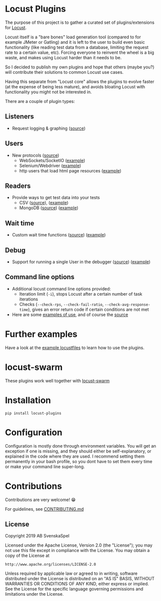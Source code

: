 # Locust Plugins

The purpose of this project is to gather a curated set of plugins/extensions for [Locust](https://github.com/locustio/locust). 

Locust itself is a "bare bones" load generation tool (compared to for example JMeter or Gatling) and it is left to the user to build even basic functionality (like reading test data from a database, limiting the request rate to a certain value, etc). Forcing everyone to reinvent the wheel is a big waste, and makes using Locust harder than it needs to be.

So I decided to publish my own plugins and hope that others (maybe you?) will contribute their solutions to common Locust use cases.

Having this separate from "Locust core" allows the plugins to evolve faster (at the expense of being less mature), and avoids bloating Locust with functionality you might not be interested in.

There are a couple of plugin types:

## Listeners 
- Request logging & graphing ([source](locust_plugins/listeners.py))

## Users
- New protocols ([source](locust_plugins/users.py))
    - WebSockets/SocketIO ([example](examples/socketio_ex.py))
    - Selenium/Webdriver ([example](examples/webdriver.py))
    - http users that load html page resources ([example](examples/embedded_resource_manager_ex.py))

## Readers 
- Provide ways to get test data into your tests
    - CSV ([source](https://github.com/SvenskaSpel/locust-plugins/blob/master/locust_plugins/csvreader.py)), ([example](examples/csvreader_ex.py))
    - MongoDB ([source](https://github.com/SvenskaSpel/locust-plugins/blob/master/locust_plugins/mongoreader.py)) ([example](examples/mongoreader_ex.py))

## Wait time 
- Custom wait time functions ([source](locust_plugins/wait_time.py)) ([example](examples/constant_total_ips_ex.py))

## Debug 
- Support for running a single User in the debugger ([source](locust_plugins/debug.py)) ([example](examples/debug_ex.py))

## Command line options 
- Additional locust command line options provided:
    - Iteration limit (`-i`), stops Locust after a certain number of task iterations
    - Checks (`--check-rps`, `--check-fail-ratio`, `--check-avg-response-time`), gives an error return code if certain conditions are not met
- Here are some [examples of use](examples/cmd_line_examples.sh), and of course the [source](locust_plugins/__init__.py) 

# Further examples

Have a look at the [example locustfiles](examples/) to learn how to use the plugins.

# locust-swarm

These plugins work well together with [locust-swarm](https://github.com/SvenskaSpel/locust-swarm)


# Installation

```
pip install locust-plugins
```

# Configuration

Configuration is mostly done through environment variables. You will get an exception if one is missing, and they should either be self-explanatory, or explained in the code where they are used. I recommend setting them permanently in your bash profile, so you dont have to set them every time or make your command line super-long.

# Contributions

Contributions are very welcome! 😁

For guidelines, see [CONTRIBUTING.md](CONTRIBUTING.md)

## License

Copyright 2019 AB SvenskaSpel

Licensed under the Apache License, Version 2.0 (the "License");
you may not use this file except in compliance with the License.
You may obtain a copy of the License at

    http://www.apache.org/licenses/LICENSE-2.0

Unless required by applicable law or agreed to in writing, software
distributed under the License is distributed on an "AS IS" BASIS,
WITHOUT WARRANTIES OR CONDITIONS OF ANY KIND, either express or implied.
See the License for the specific language governing permissions and
limitations under the License.
